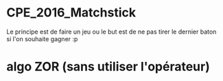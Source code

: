 # CPE_2016_Matchstick

Le principe est de faire un jeu ou le but est de ne pas tirer 
le dernier baton si l'on souhaite gagner :p

# algo ZOR (sans utiliser l'opérateur)
